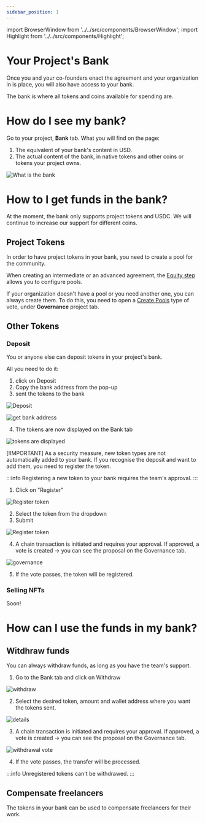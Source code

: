 ```yaml
---
sidebar_position: 1
---
```


import BrowserWindow from '../../src/components/BrowserWindow';
import Highlight from '../../src/components/Highlight';

# Your Project's Bank

Once you and your co-founders enact the agreement and your organization in is place, you will also have access to your bank.

The bank is where all tokens and coins available for spending are. 

# How do I see my bank?

Go to your project, **Bank** tab. 
What you will find on the page:

1. The equivalent of your bank's content in USD.
2. The actual content of the bank, in native tokens and other coins or tokens your project owns.  

![What is the bank](/img/7-what-is-bank.png "What is the bank")

# How to I get funds in the bank?

At the moment, the bank only supports project tokens and USDC. We will continue to increase our support for different coins.
## Project Tokens
In order to have project tokens in your bank, you need to create a pool for the community. 

When creating an intermediate or an advanced agreement, the [Equity step](https://docs.foundance.org/creating-an-agreement/make-agreement#equity-1) allows you to configure pools. 

If your organization doesn't have a pool or you need another one, you can always create them. To do this, you need to open a [Create Pools](https://docs.foundance.org/running-a-foundance/governance/create-pools) type of vote, under **Governance** project tab.

## Other Tokens

### Deposit

You or anyone else can deposit tokens in your project's bank. 

All you need to do it:
1. click on Deposit
2. Copy the bank address from the pop-up
3. sent the tokens to the bank

![Deposit](/img/7-deposit-step1.png "deposit") 

![get bank address](/img/7-deposit-copy-bank-address.png "get bank address") 

4. The tokens are now displayed on the Bank tab

![tokens are displayed](/img/7-tokens-are-in.png "tokens are displayed") 

[!IMPORTANT] 
As a security measure, new token types are not automatically added to your bank. If you recognise the deposit and want to add them, you need to register the token. 

:::info
Registering a new token to your bank requires the team's approval.
::: 

1. Click on "Register"

![Register token ](/img/7-register-token-step1.png "Register token") 


2. Select the token from the dropdown
3. Submit

![Register token ](/img/7-register-token-step2-3.png "Register token") 

4. A chain transaction is initiated and requires your approval. If approved, a vote is created -> you can see the proposal on the Governance tab.

![governance](/img/7-bank-register-token-vote.png "governance") 

5. If the vote passes, the token will be registered.



### Selling NFTs

Soon!

# How can I use the funds in my bank?

 ## Witdhraw funds

You can always withdraw funds, as long as you have the team's support.

1. Go to the Bank tab and click on Withdraw

![withdraw](/img/7-bank-withdraw.png "withdraw") 

2. Select the desired token, amount and wallet address where you want the tokens sent.

![details](/img/7-bank-withdraw-details.png "withdrawal details") 

3. A chain transaction is initiated and requires your approval. If approved, a vote is created -> you can see the proposal on the Governance tab. 

![withdrawal vote](/img/7-bank-withdrawal-vote.png "withdrawal vote") 

4. If the vote passes, the transfer will be processed.

:::info
Unregistered tokens can't be withdrawed.
::: 

 ## Compensate freelancers
 
 The tokens in your bank can be used to compensate freelancers for their work. 